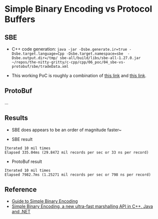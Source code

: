 # Simple Binary Encoding vs Protocol Buffers

## SBE

* C++ code generation: `java -jar -Dsbe.generate.ir=true -Dsbe.target.language=Cpp -Dsbe.target.namespace=sbe  -Dsbe.output.dir=/tmp/ sbe-all/build/libs/sbe-all-1.27.0.jar ~/repos/the-nitty-gritty/c-cpp/cpp/06_poc/04_sbe-vs-protobuf/sbe/tradeData.xml`

* This working PoC is roughly a combination of [this link](https://github.com/real-logic/simple-binary-encoding/blob/master/sbe-samples/src/main/cpp/GeneratedStubExample.cpp)
and [this link](https://www.baeldung.com/java-sbe).

## ProtoBuf

...

## Results

* SBE does appears to be an order of magnitude faster~

* SBE result
```
Iterated 10 mil times
Elapsed 335.04ms (29.8472 mil records per sec or 33 ns per record)
```

* ProtoBuf result
```
Iterated 10 mil times
Elapsed 7982.7ms (1.25271 mil records per sec or 798 ns per record)
```

## Reference

* [Guide to Simple Binary Encoding](https://www.baeldung.com/java-sbe)
* [Simple Binary Encoding, a new ultra-fast marshalling API in C++, Java and .NET](https://weareadaptive.com/2013/12/10/sbe-1/)